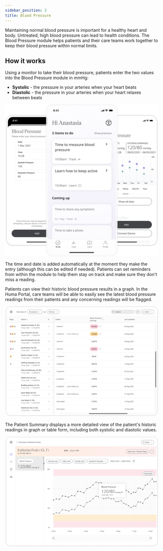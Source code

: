 ```yaml
---
sidebar_position: 3
title: Blood Pressure
---
```


Maintaining normal blood pressure is important for a healthy heart and body. Untreated, high blood pressure can lead to health conditions. The Blood Pressure module helps patients and their care teams work together to keep their blood pressure within normal limits.

## How it works

Using a monitor to take their blood pressure, patients enter the two values into the Blood Pressure module in mmHg:
- **Systolic** - the pressure in your arteries when your heart beats
- **Diastolic** - the pressure in your arteries when your heart relaxes between beats

![Add a blood pressure result](./assets/blood-pressure.png)

The time and date is added automatically at the moment they make the entry (although this can be edited if needed). Patients can set reminders from within the module to help them stay on track and make sure they don't miss a reading.

Patients can view their historic blood pressure results in a graph. In the Huma Portal, care teams will be able to easily see the latest blood pressure readings from their patients and any concerning readings will be flagged. 

![Viewing Blood Pressure from the Huma Portal](./assets/cp-patient-list-blood-pressure.png)

The Patient Summary displays a more detailed view of the patient's historic readings in graph or table form, including both systolic and diastolic values.

![Viewing Blood Pressure module from the Huma Portal](./assets/cp-module-details-blood-pressure.png)
